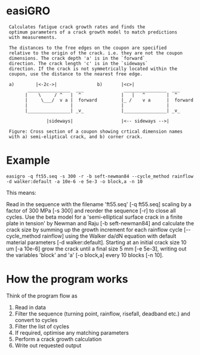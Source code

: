 # easiGRO

     Calculates fatigue crack growth rates and finds the
     optimum parameters of a crack growth model to match predictions
     with measurements.

     The distances to the free edges on the coupon are specified
     relative to the origin of the crack. i.e. they are not the coupon
     dimensions. The crack depth 'a' is in the `forward`
     direction. The crack length 'c' is in the `sideways`
     direction. If the crack is not symmetrically located within the
     coupon, use the distance to the nearest free edge.

     a)        |<-2c->|               b)       |<c>|                         
            ________________  ___               ________________  ___     
           |    \     / ^   |  ^               |   |   ^        |  ^      
           |     \___/  v a |  forward         |_ /    v a      |  forward
           |                |                  |                |         
           |________________| _v_              |________________| _v_     

                   |sideways|                  |<-- sideways -->|         

     Figure: Cross section of a coupon showing crtical dimension names
     with a) semi-eliptical crack, and b) corner crack.

Example
========

```
easigro -q ft55.seq -s 300 -r -b seft-newman84 --cycle_method rainflow -d walker:default -a 10e-6 -e 5e-3 -o block,a -n 10 
```

This means:

Read in the sequence with the filename 'ft55.seq' [-q ft55.seq]
scaling by a factor of 300 MPa [-s 300] and reorder the sequence [-r]
to close all cycles. Use the beta model for a 'semi-elliptical surface
crack in a finite plate in tension' by Newman and Raju [-b
seft-newman84] and calculate the crack size by summing up the growth
increment for each rainflow cycle [--cycle_method rainflow] using the
Walker da/dN equation with default material parameters [-d
walker:default].  Starting at an initial crack size 10 um [-a 10e-6]
grow the crack until a final size 5 mm [-e 5e-3], writing out the
variables 'block' and 'a' [-o block,a] every 10 blocks [-n 10].

# How the program works

Think of the program flow as

1. Read in data
2. Filter the sequence (turning point, rainflow, risefall, deadband etc.) and convert to cycles
3. Filter the list of cycles
4. If required, optimise any matching parameters
5. Perform a crack growth calculation
6. Write out requested output

